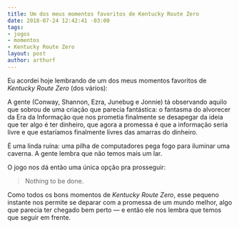```yaml
---
title: Um dos meus momentos favoritos de Kentucky Route Zero
date: 2018-07-24 12:42:41 -03:00
tags:
- jogos
- momentos
- Kentucky Route Zero
layout: post
author: arthurf
---
```


Eu acordei hoje lembrando de um dos meus momentos favoritos de _Kentucky Route Zero_ (dos vários):


A gente (Conway, Shannon, Ezra, Junebug e Jonnie) tá observando aquilo que sobrou de uma criação que parecia fantástica: o fantasma do alvorecer da Era da Informação que nos prometia finalmente se desapegar da ideia que ter algo é ter dinheiro, que agora a promessa é que a informação seria livre e que estaríamos finalmente livres das amarras do dinheiro.


É uma linda ruína: uma pilha de computadores pega fogo para iluminar uma caverna. A gente lembra que não temos mais um lar.


O jogo nos dá então uma única opção pra prosseguir:


> Nothing to be done.


Como todos os bons momentos de _Kentucky Route Zero_, esse pequeno instante nos permite se deparar com a promessa de um mundo melhor, algo que parecia ter chegado bem perto — e então ele nos lembra que temos que seguir em frente.
